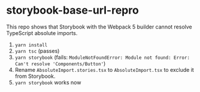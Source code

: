 # storybook-base-url-repro

This repo shows that Storybook with the Webpack 5 builder cannot resolve
TypeScript absolute imports.

1. `yarn install`
2. `yarn tsc` (passes)
3. `yarn storybook` (fails: `ModuleNotFoundError: Module not found: Error: Can't resolve 'Components/Button'`)
4. Rename `AbsoluteImport.stories.tsx` to `AbsoluteImport.tsx` to exclude it from Storybook.
5. `yarn storybook` works now
